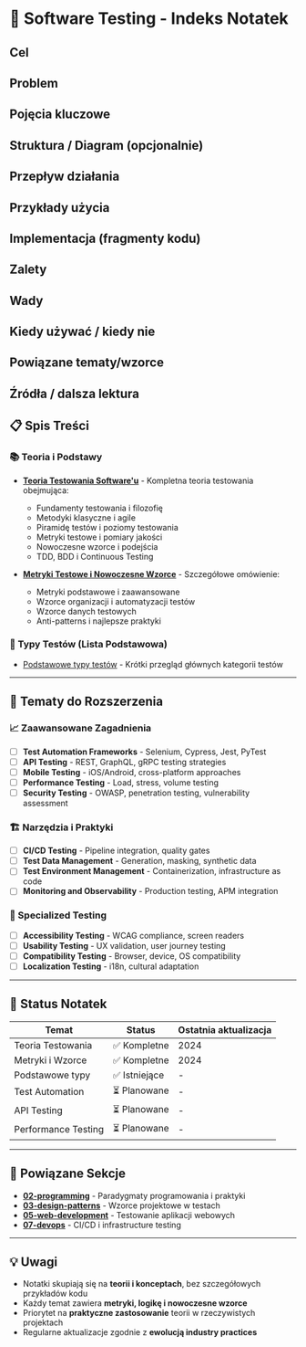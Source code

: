 # 🧪 Software Testing - Indeks Notatek

## Cel

## Problem

## Pojęcia kluczowe

## Struktura / Diagram (opcjonalnie)

## Przepływ działania

## Przykłady użycia

## Implementacja (fragmenty kodu)

## Zalety

## Wady

## Kiedy używać / kiedy nie

## Powiązane tematy/wzorce

## Źródła / dalsza lektura


## 📋 Spis Treści

### 📚 Teoria i Podstawy
- [**Teoria Testowania Software'u**](./teoria-testowania.md) - Kompletna teoria testowania obejmująca:
  - Fundamenty testowania i filozofię
  - Metodyki klasyczne i agile
  - Piramidę testów i poziomy testowania
  - Metryki testowe i pomiary jakości
  - Nowoczesne wzorce i podejścia
  - TDD, BDD i Continuous Testing

- [**Metryki Testowe i Nowoczesne Wzorce**](./metryki-i-wzorce.md) - Szczegółowe omówienie:
  - Metryki podstawowe i zaawansowane
  - Wzorce organizacji i automatyzacji testów
  - Wzorce danych testowych
  - Anti-patterns i najlepsze praktyki

### 🔧 Typy Testów (Lista Podstawowa)
- [Podstawowe typy testów](./typy-testow.md) - Krótki przegląd głównych kategorii testów

---

## 🎯 Tematy do Rozszerzenia

### 📈 Zaawansowane Zagadnienia
- [ ] **Test Automation Frameworks** - Selenium, Cypress, Jest, PyTest
- [ ] **API Testing** - REST, GraphQL, gRPC testing strategies
- [ ] **Mobile Testing** - iOS/Android, cross-platform approaches
- [ ] **Performance Testing** - Load, stress, volume testing
- [ ] **Security Testing** - OWASP, penetration testing, vulnerability assessment

### 🏗️ Narzędzia i Praktyki
- [ ] **CI/CD Testing** - Pipeline integration, quality gates
- [ ] **Test Data Management** - Generation, masking, synthetic data
- [ ] **Test Environment Management** - Containerization, infrastructure as code
- [ ] **Monitoring and Observability** - Production testing, APM integration

### 🔬 Specialized Testing
- [ ] **Accessibility Testing** - WCAG compliance, screen readers
- [ ] **Usability Testing** - UX validation, user journey testing
- [ ] **Compatibility Testing** - Browser, device, OS compatibility
- [ ] **Localization Testing** - i18n, cultural adaptation

---

## 📖 Status Notatek

| Temat | Status | Ostatnia aktualizacja |
|-------|---------|---------------------|
| Teoria Testowania | ✅ Kompletne | 2024 |
| Metryki i Wzorce | ✅ Kompletne | 2024 |
| Podstawowe typy | ✅ Istniejące | - |
| Test Automation | ⏳ Planowane | - |
| API Testing | ⏳ Planowane | - |
| Performance Testing | ⏳ Planowane | - |

---

## 🔗 Powiązane Sekcje

- [**02-programming**](../../02-programming/) - Paradygmaty programowania i praktyki
- [**03-design-patterns**](../../03-design-patterns/) - Wzorce projektowe w testach
- [**05-web-development**](../../05-web-development/) - Testowanie aplikacji webowych
- [**07-devops**](../../07-devops/) - CI/CD i infrastructure testing

---

## 💡 Uwagi

- Notatki skupiają się na **teorii i konceptach**, bez szczegółowych przykładów kodu
- Każdy temat zawiera **metryki, logikę i nowoczesne wzorce**
- Priorytet na **praktyczne zastosowanie** teorii w rzeczywistych projektach
- Regularne aktualizacje zgodnie z **ewolucją industry practices** 
